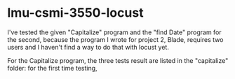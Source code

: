 # lmu-csmi-3550-locust

I've tested the given "Capitalize" program and the "find Date" program for the second, because the program I wrote for project 2, Blade, requires two users and I haven't find a way to do that with locust yet.

For the Capitalize program, the three tests result are listed in the "capitalize" folder:
  for the first time testing,
